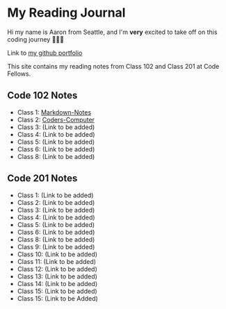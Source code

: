 # My Reading Journal

Hi my name is Aaron from Seattle, and I'm **very** excited to take off on this coding journey 🚀🚀🚀

Link to [my github portfolio](https://github.com/amcwustl)

This site contains my reading notes from Class 102 and Class 201 at Code Fellows.

## Code 102 Notes

- Class 1: [Markdown-Notes](Markdown-Notes.md)
- Class 2: [Coders-Computer](Coders-Computer.md)
- Class 3: (Link to be added)
- Class 4: (Link to be added)
- Class 5: (Link to be added)
- Class 6: (Link to be added)
- Class 8: (Link to be added)

## Code 201 Notes

- Class 1: (Link to be added)
- Class 2: (Link to be added)
- Class 3: (Link to be added)
- Class 4: (Link to be added)
- Class 5: (Link to be added)
- Class 6: (Link to be added)
- Class 8: (Link to be added)
- Class 9: (Link to be added)
- Class 10: (Link to be added)
- Class 11: (Link to be added)
- Class 12: (Link to be added)
- Class 13: (Link to be added)
- Class 14: (Link to be added)
- Class 15: (Link to be added)
- Class 15: (Link to be Added)
